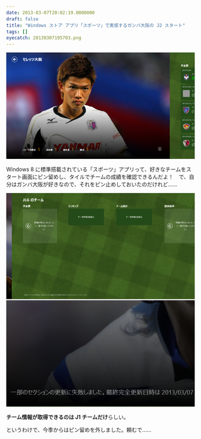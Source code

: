 ```yaml
---
date: 2013-03-07T20:02:19.0000000
draft: false
title: "Windows ストア アプリ「スポーツ」で実感するガンバ大阪の J2 スタート"
tags: []
eyecatch: 20130307195703.png
---
```

<p><span itemscope itemtype="http://schema.org/Photograph"><img src="20130307195703.png" alt="f:id:daruyanagi:20130307195703p:plain" title="f:id:daruyanagi:20130307195703p:plain" class="hatena-fotolife" itemprop="image"></span></p><p>Windows 8 に標準搭載されている「スポーツ」アプリって、好きなチームをスタート画面にピン留めし、タイルでチームの成績を確認できるんだよ！　で、自分はガンバ大阪が好きなので、それをピン止めしておいたのだけれど……</p><p><span itemscope itemtype="http://schema.org/Photograph"><img src="20130307195857.png" alt="f:id:daruyanagi:20130307195857p:plain" title="f:id:daruyanagi:20130307195857p:plain" class="hatena-fotolife" itemprop="image"></span><span itemscope itemtype="http://schema.org/Photograph"><img src="20130307200049.png" alt="f:id:daruyanagi:20130307200049p:plain" title="f:id:daruyanagi:20130307200049p:plain" class="hatena-fotolife" itemprop="image"></span></p><p><b>チーム情報が取得できるのは J1 チームだけ</b>らしい。</p><p>というわけで、今季からはピン留めを外しました。頼むで……</p>
